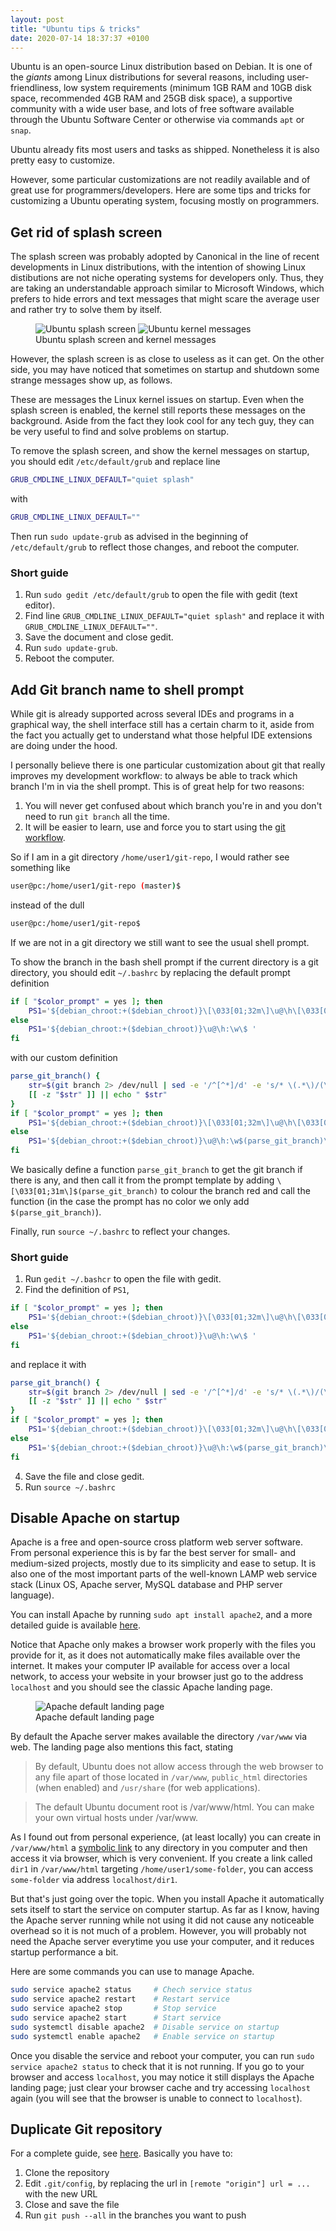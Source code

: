```yaml
---
layout: post
title: "Ubuntu tips & tricks"
date: 2020-07-14 18:37:37 +0100
---
```


Ubuntu is an open-source Linux distribution based on Debian. It is one of the *giants* among Linux distributions for several reasons, including user-friendliness, low system requirements (minimum 1GB RAM and 10GB disk space, recommended 4GB RAM and 25GB disk space), a supportive community with a wide user base, and lots of free software available through the Ubuntu Software Center or otherwise via commands `apt` or `snap`.

Ubuntu already fits most users and tasks as shipped. Nonetheless it is also pretty easy to customize.

However, some particular customizations are not readily available and of great use for programmers/developers. Here are some tips and tricks for customizing a Ubuntu operating system, focusing mostly on programmers.

## Get rid of splash screen

The splash screen was probably adopted by Canonical in the line of recent developments in Linux distributions, with the intention of showing Linux distibutions are not niche operating systems for developers only. Thus, they are taking an understandable approach similar to Microsoft Windows, which prefers to hide errors and text messages that might scare the average user and rather try to solve them by itself.

<figure>
    <div class="flex-row">
        <img style="flex: 1.3384;" src="https://miro.medium.com/max/700/1*h3RuU3wg_hq6605CnvbugA.jpeg" alt="Ubuntu splash screen">
        <img style="flex: 1.3163;" src="https://i.stack.imgur.com/jR65l.jpg" alt="Ubuntu kernel messages">
    </div>
    <figcaption>Ubuntu splash screen and kernel messages</figcaption>
</figure>

However, the splash screen is as close to useless as it can get. On the other side, you may have noticed that sometimes on startup and shutdown some strange messages show up, as follows.

These are messages the Linux kernel issues on startup. Even when the splash screen is enabled, the kernel still reports these messages on the background. Aside from the fact they look cool for any tech guy, they can be very useful to find and solve problems on startup.

To remove the splash screen, and show the kernel messages on startup, you should edit `/etc/default/grub` and replace line

```sh
GRUB_CMDLINE_LINUX_DEFAULT="quiet splash"
```

with

```sh
GRUB_CMDLINE_LINUX_DEFAULT=""
```

Then run `sudo update-grub` as advised in the beginning of `/etc/default/grub` to reflect those changes, and reboot the computer.

### Short guide

1. Run `sudo gedit /etc/default/grub` to open the file with gedit (text editor).
2. Find line `GRUB_CMDLINE_LINUX_DEFAULT="quiet splash"` and replace it with `GRUB_CMDLINE_LINUX_DEFAULT=""`.
3. Save the document and close gedit.
4. Run `sudo update-grub`.
5. Reboot the computer.

## Add Git branch name to shell prompt

While git is already supported across several IDEs and programs in a graphical way, the shell interface still has a certain charm to it, aside from the fact you actually get to understand what those helpful IDE extensions are doing under the hood.

I personally believe there is one particular customization about git that really improves my development workflow: to always be able to track which branch I'm in via the shell prompt. This is of great help for two reasons:

1. You will never get confused about which branch you're in and you don't need to run `git branch` all the time.
2. It will be easier to learn, use and force you to start using the [git workflow](https://www.atlassian.com/git/tutorials/comparing-workflows).

So if I am in a git directory `/home/user1/git-repo`, I would rather see something like

```sh
user@pc:/home/user1/git-repo (master)$
```

instead of the dull

```sh
user@pc:/home/user1/git-repo$
```

If we are not in a git directory we still want to see the usual shell prompt.

To show the branch in the bash shell prompt if the current directory is a git directory, you should edit `~/.bashrc` by replacing the default prompt definition

```bash
if [ "$color_prompt" = yes ]; then
    PS1='${debian_chroot:+($debian_chroot)}\[\033[01;32m\]\u@\h\[\033[00m\]:\[\033[01;34m\]\w\[\033[00m\]\$ '
else
    PS1='${debian_chroot:+($debian_chroot)}\u@\h:\w\$ '
fi
```

with our custom definition

```bash
parse_git_branch() {
    str=$(git branch 2> /dev/null | sed -e '/^[^*]/d' -e 's/* \(.*\)/(\1)/')
    [[ -z "$str" ]] || echo " $str"
}
if [ "$color_prompt" = yes ]; then
    PS1='${debian_chroot:+($debian_chroot)}\[\033[01;32m\]\u@\h\[\033[00m\]:\[\033[01;34m\]\w\[\033[01;31m\]$(parse_git_branch)\[\033[00m\]\$ '
else
    PS1='${debian_chroot:+($debian_chroot)}\u@\h:\w$(parse_git_branch)\$ '
fi
```

We basically define a function `parse_git_branch` to get the git branch if there is any, and then call it from the prompt template by adding `\[\033[01;31m\]$(parse_git_branch)` to colour the branch red and call the function (in the case the prompt has no color we only add `$(parse_git_branch)`).

Finally, run `source ~/.bashrc` to reflect your changes.

### Short guide

1. Run `gedit ~/.bashcr` to open the file with gedit.
2. Find the definition of `PS1`,
```bash
if [ "$color_prompt" = yes ]; then
    PS1='${debian_chroot:+($debian_chroot)}\[\033[01;32m\]\u@\h\[\033[00m\]:\[\033[01;34m\]\w\[\033[00m\]\$ '
else
    PS1='${debian_chroot:+($debian_chroot)}\u@\h:\w\$ '
fi
```
and replace it with 
```bash
parse_git_branch() {
    str=$(git branch 2> /dev/null | sed -e '/^[^*]/d' -e 's/* \(.*\)/(\1)/')
    [[ -z "$str" ]] || echo " $str"
}
if [ "$color_prompt" = yes ]; then
    PS1='${debian_chroot:+($debian_chroot)}\[\033[01;32m\]\u@\h\[\033[00m\]:\[\033[01;34m\]\w\[\033[01;31m\]$(parse_git_branch)\[\033[00m\]\$ '
else
    PS1='${debian_chroot:+($debian_chroot)}\u@\h:\w$(parse_git_branch)\$ '
fi
```
4. Save the file and close gedit.
5. Run `source ~/.bashrc`

## Disable Apache on startup

Apache is a free and open-source cross platform web server software. From personal experience this is by far the best server for small- and medium-sized projects, mostly due to its simplicity and ease to setup. It is also one of the most important parts of the well-known LAMP web service stack (Linux OS, Apache server, MySQL database and PHP server language).

You can install Apache by running `sudo apt install apache2`, and a more detailed guide is available [here](https://ubuntu.com/tutorials/install-and-configure-apache#1-overview).

Notice that Apache only makes a browser work properly with the files you provide for it, as it does not automatically make files available over the internet. It makes your computer IP available for access over a local network, to access your website in your browser just go to the address `localhost` and you should see the classic Apache landing page.

<figure>
    <img src="https://www.codingcommanders.com/LAMP/default_apache.png" alt="Apache default landing page">
    <figcaption>Apache default landing page</figcaption>
</figure>

By default the Apache server makes available the directory `/var/www` via web. The landing page also mentions this fact, stating

> By default, Ubuntu does not allow access through the web browser to any file apart of those located in `/var/www`, `public_html` directories (when enabled) and `/usr/share` (for web applications).

> The default Ubuntu document root is /var/www/html. You can make your own virtual hosts under /var/www.

As I found out from personal experience, (at least locally) you can create in `/var/www/html` a [symbolic link](https://linuxize.com/post/how-to-create-symbolic-links-in-linux-using-the-ln-command/) to any directory in you computer and then access it via browser, which is very convenient. If you create a link called `dir1` in `/var/www/html` targeting `/home/user1/some-folder`, you can access `some-folder` via address `localhost/dir1`.

But that's just going over the topic. When you install Apache it automatically sets itself to start the service on computer startup. As far as I know, having the Apache server running while not using it did not cause any noticeable overhead so it is not much of a problem. However, you will probably not need the Apache server everytime you use your computer, and it reduces startup performance a bit.

Here are some commands you can use to manage Apache.

```bash
sudo service apache2 status     # Chech service status
sudo service apache2 restart    # Restart service
sudo service apache2 stop       # Stop service
sudo service apache2 start      # Start service
sudo systemctl disable apache2  # Disable service on startup
sudo systemctl enable apache2   # Enable service on startup
```

Once you disable the service and reboot your computer, you can run `sudo service apache2 status` to check that it is not running. If you go to your browser and access `localhost`, you may notice it still displays the Apache landing page; just clear your browser cache and try accessing `localhost` again (you will see that the browser is unable to connect to `localhost`).

## Duplicate Git repository

For a complete guide, see [here](https://android.jlelse.eu/how-to-migrate-gitlab-bitbucket-to-github-in-a-simple-way-e38bc60b1547). Basically you have to:

1. Clone the repository
2. Edit `.git/config`, by replacing the url in `[remote "origin"] url = ...` with the new URL
3. Close and save the file
4. Run `git push --all` in the branches you want to push

